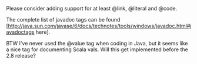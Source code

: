 Please consider adding support for at least @link, @literal and @code.

The complete list of javadoc tags can be found [http://java.sun.com/javase/6/docs/technotes/tools/windows/javadoc.html#javadoctags here].

BTW I've never used the @value tag when coding in Java, but it seems like a nice tag for documenting Scala vals.
Will this get implemented before the 2.8 release?
